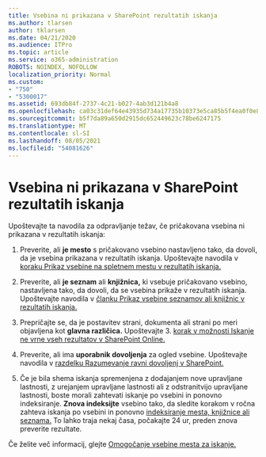 ```yaml
---
title: Vsebina ni prikazana v SharePoint rezultatih iskanja
ms.author: tlarsen
author: tklarsen
ms.date: 04/21/2020
ms.audience: ITPro
ms.topic: article
ms.service: o365-administration
ROBOTS: NOINDEX, NOFOLLOW
localization_priority: Normal
ms.custom:
- "750"
- "5300017"
ms.assetid: 693db84f-2737-4c21-b027-4ab3d121b4a8
ms.openlocfilehash: ca03c31def64e43935d734a17735b10373e5ca85b5f4ea0f0e886b9ea39884cd
ms.sourcegitcommit: b5f7da89a650d2915dc652449623c78be6247175
ms.translationtype: MT
ms.contentlocale: sl-SI
ms.lasthandoff: 08/05/2021
ms.locfileid: "54081626"
---
```

# <a name="content-doesnt-appear-in-sharepoint-search-results"></a>Vsebina ni prikazana v SharePoint rezultatih iskanja

Upoštevajte ta navodila za odpravljanje težav, če pričakovana vsebina ni prikazana v rezultatih iskanja:
  
1. Preverite, ali **je mesto** s pričakovano vsebino nastavljeno tako, da dovoli, da je vsebina prikazana v rezultatih iskanja. Upoštevajte navodila v [koraku Prikaz vsebine na spletnem mestu v rezultatih iskanja.](https://docs.microsoft.com/sharepoint/make-site-content-searchable#show-content-on-a-site-in-search-results)

2. Preverite, ali **je seznam** ali **knjižnica,** ki vsebuje pričakovano vsebino, nastavljena tako, da dovoli, da se vsebina prikaže v rezultatih iskanja. Upoštevajte navodila v [članku Prikaz vsebine seznamov ali knjižnic v rezultatih iskanja.](https://docs.microsoft.com/sharepoint/make-site-content-searchable#show-content-from-lists-or-libraries-in-search-results)

3. Prepričajte se, da je postavitev strani, dokumenta ali strani po meri objavljena kot **glavna različica.** Upoštevajte 3. [korak v možnosti Iskanje ne vrne vseh rezultatov v SharePoint Online.](https://go.microsoft.com/fwlink/?linkid=874525)

4. Preverite, ali ima **uporabnik dovoljenja** za ogled vsebine. Upoštevajte navodila v [razdelku Razumevanje ravni dovoljenj v SharePoint.](https://docs.microsoft.com/sharepoint/understanding-permission-levels)
    
5. Če je bila shema iskanja spremenjena z dodajanjem nove upravljane lastnosti, z urejanjem upravljane lastnosti ali z odstranitvijo upravljane lastnosti, boste morali zahtevati iskanje po vsebini in ponovno indeksiranje. **Znova indeksijte** vsebino tako, da sledite korakom v ročna zahteva iskanja po vsebini in ponovno [indeksiranje mesta, knjižnice ali seznama.](https://docs.microsoft.com/sharepoint/crawl-site-content) To lahko traja nekaj časa, počakajte 24 ur, preden znova preverite rezultate.

Če želite več informacij, glejte [Omogočanje vsebine mesta za iskanje.](https://docs.microsoft.com/sharepoint/make-site-content-searchable) 
  
